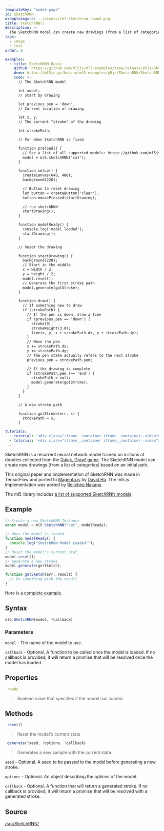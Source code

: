 ```yaml
---
templateKey: "model-page"
id: SketchRNN
exampleimgsrc: ../assets/ref-sketchrnn-round.png
title: SketchRNN()
description: >-
  The SketchRNN model can create new drawings (from a list of categories) based on an initial path.
tags:
  - image
  - text
order: 8

examples:
  - title: SketchRNN Basic
    github: https://github.com/ml5js/ml5-examples/tree/release/p5js/SketchRNN/SketchRNN_basic
    demo: https://ml5js.github.io/ml5-examples/p5js/SketchRNN/SketchRNN_basic
    code: >-
      // The SketchRNN model

      let model;
      // Start by drawing

      let previous_pen = 'down';
      // Current location of drawing

      let x, y;
      // The current "stroke" of the drawing

      let strokePath;

      // For when SketchRNN is fixed

      function preload() {
        // See a list of all supported models: https://github.com/ml5js/ml5-library/blob/master/src/SketchRNN/models.js
        model = ml5.sketchRNN('cat');
      }

      function setup() {
        createCanvas(640, 480);
        background(220);

        // Button to reset drawing
        let button = createButton('clear');
        button.mousePressed(startDrawing);
        
        // run sketchRNN
        startDrawing();
      }

      function modelReady() {
        console.log('model loaded');
        startDrawing();
      }

      // Reset the drawing

      function startDrawing() {
        background(220);
        // Start in the middle
        x = width / 2;
        y = height / 2;
        model.reset();
        // Generate the first stroke path
        model.generate(gotStroke);
      }

      function draw() {
        // If something new to draw
        if (strokePath) {
          // If the pen is down, draw a line
          if (previous_pen == 'down') {
            stroke(0);
            strokeWeight(3.0);
            line(x, y, x + strokePath.dx, y + strokePath.dy);
          }
          // Move the pen
          x += strokePath.dx;
          y += strokePath.dy;
          // The pen state actually refers to the next stroke
          previous_pen = strokePath.pen;

          // If the drawing is complete
          if (strokePath.pen !== 'end') {
            strokePath = null;
            model.generate(gotStroke);
          }
        }
      }

      // A new stroke path

      function gotStroke(err, s) {
        strokePath = s;
      }

tutorials:
  - tutorial: '<div class="iframe__container iframe__container--video"><iframe src="https://www.youtube.com/embed/pdaNttb7Mr8" frameborder="0" allow="accelerometer; autoplay; encrypted-media; gyroscope; picture-in-picture" allowfullscreen></iframe></div>'
  - tutorial: '<div class="iframe__container iframe__container--video"><iframe src="https://www.youtube.com/embed/yLuk0twx8Hc" frameborder="0" allow="accelerometer; autoplay; encrypted-media; gyroscope; picture-in-picture" allowfullscreen></iframe></div>'
---
```


SketchRNN is a recurrent neural network model trained on millions of doodles collected from the [Quick, Draw! game](https://quickdraw.withgoogle.com/). The SketchRNN model can create new drawings (from a list of categories) based on an initial path.

This original paper and implementation of SketchRNN was made in TensorFlow and ported to [Magenta.js](https://magenta.tensorflow.org/get-started/#magenta-js) by [David Ha](https://twitter.com/hardmaru). The ml5.js implementation was ported by [Reiichiro Nakano](https://github.com/reiinakano).

The ml5 library includes [a list of supported SketchRNN models](https://github.com/ml5js/ml5-library/blob/master/src/SketchRNN/models.js).

## Example

```javascript
// Create a new SketchRNN Instance
const model = ml5.SketchRNN("cat", modelReady);

// When the model is loaded
function modelReady() {
  console.log("SketchRNN Model Loaded!");
}
// Reset the model's current stat
model.reset();
// Generate a new stroke
model.generate(gotSketch);

function gotSketch(err, result) {
  // Do something with the result
}
```

Here is [a complete example](https://github.com/ml5js/ml5-examples/tree/release/p5js/SketchRNN/SketchRNN_basic).

## Syntax

```javascript
ml5.SketchRNN(model, ?callback)
```

### Parameters

`model` - The name of the model to use.

`callback` - Optional. A function to be called once the model is loaded. If no callback is provided, it will return a promise that will be resolved once the model has loaded.

## Properties

```javascript
.ready
```

> Boolean value that specifies if the model has loaded.

## Methods

```javascript
.reset()
```

> Reset the model's current state

```javascript
.generate(?seed, ?options, ?callback)
```

> Generates a new sample with the current state.

`seed` - Optional. A seed to be passed to the model before generating a new stroke.

`options` - Optional. An object describing the options of the model.

`callback` - Optional. A function that will return a generated stroke. If no callback is provided, it will return a promise that will be resolved with a generated stroke.

## Source

[/src/SketchRNN/](https://github.com/ml5js/ml5-library/tree/release/src/SketchRNN)
